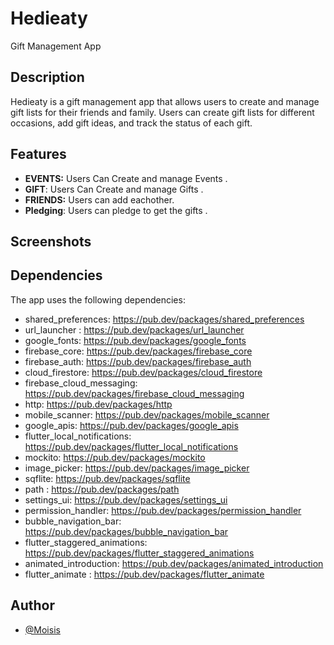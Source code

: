 # Hedieaty

Gift Management App 

## Description 

Hedieaty is a gift management app that allows users to create and manage gift lists for their friends and family. Users can create gift lists for different occasions, 
add gift ideas, and track the status of each gift.


## Features

- **EVENTS:** Users Can Create and manage Events .
- **GIFT**: Users Can Create and manage Gifts .
- **FRIENDS:** Users can add eachother.
- **Pledging**: Users can pledge to get the gifts .


## Screenshots


## Dependencies
The app uses the following dependencies:
* shared_preferences: https://pub.dev/packages/shared_preferences
* url_launcher : https://pub.dev/packages/url_launcher
* google_fonts: https://pub.dev/packages/google_fonts
* firebase_core: https://pub.dev/packages/firebase_core
* firebase_auth: https://pub.dev/packages/firebase_auth
* cloud_firestore: https://pub.dev/packages/cloud_firestore
* firebase_cloud_messaging: https://pub.dev/packages/firebase_cloud_messaging
* http: https://pub.dev/packages/http
* mobile_scanner: https://pub.dev/packages/mobile_scanner
* google_apis: https://pub.dev/packages/google_apis
* flutter_local_notifications: https://pub.dev/packages/flutter_local_notifications
* mockito: https://pub.dev/packages/mockito
* image_picker: https://pub.dev/packages/image_picker
* sqflite: https://pub.dev/packages/sqflite
* path : https://pub.dev/packages/path
* settings_ui: https://pub.dev/packages/settings_ui
* permission_handler: https://pub.dev/packages/permission_handler
* bubble_navigation_bar: https://pub.dev/packages/bubble_navigation_bar
* flutter_staggered_animations: https://pub.dev/packages/flutter_staggered_animations
* animated_introduction: https://pub.dev/packages/animated_introduction
* flutter_animate : https://pub.dev/packages/flutter_animate



## Author

- [@Moisis](https://github.com/Moisis)



